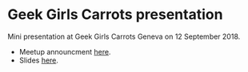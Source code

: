 # Geek Girls Carrots presentation

Mini presentation at Geek Girls Carrots Geneva on 12 September 2018. 

- Meetup announcment [here](https://www.meetup.com/Geek-Girls-Carrots-Geneva/events/253652159/).
- Slides [here](https://sinarueeger.github.io/20180912-geek-girls-carrots/slides#1).
